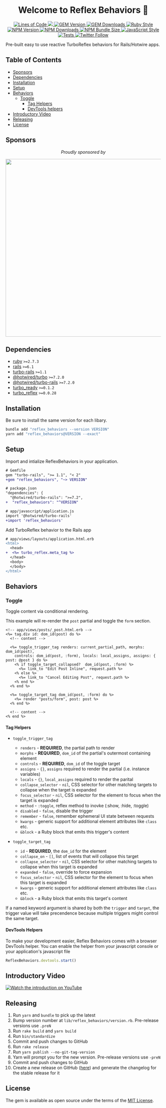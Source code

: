 <p align="center">
  <h1 align="center">
    Welcome to Reflex Behaviors 👋
  </h1>
  <p align="center">
    <a href="http://blog.codinghorror.com/the-best-code-is-no-code-at-all/">
      <img alt="Lines of Code" src="https://img.shields.io/badge/loc-1116-47d299.svg" />
    </a>
    <a href="https://codeclimate.com/github/hopsoft/reflex_behaviors/maintainability">
      <img src="https://api.codeclimate.com/v1/badges/7aac6daed3e4032e292e/maintainability" />
    </a>
    <a href="https://rubygems.org/gems/reflex_behaviors">
      <img alt="GEM Version" src="https://img.shields.io/gem/v/reflex_behaviors?color=168AFE&include_prereleases&logo=ruby&logoColor=FE1616">
    </a>
    <a href="https://rubygems.org/gems/reflex_behaviors">
      <img alt="GEM Downloads" src="https://img.shields.io/gem/dt/reflex_behaviors?color=168AFE&logo=ruby&logoColor=FE1616">
    </a>
    <a href="https://github.com/testdouble/standard">
      <img alt="Ruby Style" src="https://img.shields.io/badge/style-standard-168AFE?logo=ruby&logoColor=FE1616" />
    </a>
    <a href="https://www.npmjs.com/package/reflex_behaviors">
      <img alt="NPM Version" src="https://img.shields.io/npm/v/reflex_behaviors?color=168AFE&logo=npm">
    </a>
    <a href="https://www.npmjs.com/package/reflex_behaviors">
      <img alt="NPM Downloads" src="https://img.shields.io/npm/dm/reflex_behaviors?color=168AFE&logo=npm">
    </a>
    <a href="https://bundlephobia.com/package/reflex_behaviors@">
      <img alt="NPM Bundle Size" src="https://img.shields.io/bundlephobia/minzip/reflex_behaviors?label=bundle%20size&logo=npm&color=47d299">
    </a>
    <a href="https://github.com/sheerun/prettier-standard">
      <img alt="JavaScript Style" src="https://img.shields.io/badge/style-prettier--standard-168AFE?logo=javascript&logoColor=f4e137" />
    </a>
    <a href="https://github.com/hopsoft/reflex_behaviors/actions/workflows/tests.yml">
      <img alt="Tests" src="https://github.com/hopsoft/reflex_behaviors/actions/workflows/tests.yml/badge.svg" />
    </a>
    <a href="https://twitter.com/hopsoft">
      <img alt="Twitter Follow" src="https://img.shields.io/twitter/follow/hopsoft?logo=twitter&style=social">
    </a>
  </p>
</p>

Pre-built easy to use reactive TurboReflex behaviors for Rails/Hotwire apps.

<!-- Tocer[start]: Auto-generated, don't remove. -->

## Table of Contents

  - [Sponsors](#sponsors)
  - [Dependencies](#dependencies)
  - [Installation](#installation)
  - [Setup](#setup)
  - [Behaviors](#behaviors)
    - [Toggle](#toggle)
      - [Tag Helpers](#tag-helpers)
      - [DevTools helpers](#devtools-helpers)
  - [Introductory Video](#introductory-video)
  - [Releasing](#releasing)
  - [License](#license)

<!-- Tocer[finish]: Auto-generated, don't remove. -->

## Sponsors

<p align="center">
  <em>Proudly sponsored by</em>
</p>
<p align="center">
  <a href="https://www.clickfunnels.com?utm_source=hopsoft&utm_medium=open-source&utm_campaign=reflex_behaviors">
    <img src="https://images.clickfunnel.com/uploads/digital_asset/file/176632/clickfunnels-dark-logo.svg" width="575" />
  </a>
</p>

## Dependencies

- [ruby](https://www.ruby-lang.org/) `>=2.7.3`
- [rails](https://rubygems.org/gems/rails) `>=6.1`
- [turbo-rails](https://rubygems.org/gems/turbo-rails) `>=1.1`
- [@hotwired/turbo](https://yarnpkg.com/package/@hotwired/turbo) `>=7.2.0`
- [@hotwired/turbo-rails](https://yarnpkg.com/package/@hotwired/turbo-rails) `>=7.2.0`
- [turbo_ready](https://github.com/hopsoft/turbo_ready) `>=0.1.2`
- [turbo_reflex](https://github.com/hopsoft/turbo_reflex) `>=0.0.28`

## Installation

Be sure to install the same version for each libary.

```sh
bundle add "reflex_behaviors --version VERSION"
yarn add "reflex_behaviors@VERSION --exact"
```

## Setup

Import and intialize ReflexBehaviors in your application.

```diff
# Gemfile
gem "turbo-rails", ">= 1.1", "< 2"
+gem "reflex_behaviors", "~> VERSION"
```

```diff
# package.json
"dependencies": {
  "@hotwired/turbo-rails": ">=7.2",
+  "reflex_behaviors": "^VERSION"
```

```diff
# app/javascript/application.js
import '@hotwired/turbo-rails'
+import 'reflex_behaviors'
```

Add TurboReflex behavior to the Rails app

```diff
# app/views/layouts/application.html.erb
<html>
  <head>
+  <%= turbo_reflex.meta_tag %>
  </head>
  <body>
  </body>
</html>
```

## Behaviors

### Toggle

Toggle content via conditional rendering.

This example will re-render the `post` partial and toggle the `form` section.

```erb
<!-- app/views/posts/_post.html.erb -->
<%= tag.div id: dom_id(post) do %>
  <!-- content -->

  <%= toggle_trigger_tag renders: current_partial_path, morphs: dom_id(post),
    controls: dom_id(post, :form), locals: local_assigns, assigns: { post: @post } do %>
    <% if toggle_target_collapsed?  dom_id(post, :form) %>
      <%= link_to "Edit Post Inline", request.path %>
    <% else %>
      <%= link_to "Cancel Editing Post", request.path %>
    <% end %>
  <% end %>

  <%= toggle_target_tag dom_id(post, :form) do %>
    <%= render "posts/form", post: post %>
  <% end %>

  <!-- content -->
<% end %>
```

#### Tag Helpers

- `toggle_trigger_tag`

  - `renders` - **REQUIRED**, the partial path to render
  - `morphs` - **REQUIRED**, `dom_id` of the partial's outermost containing element
  - `controls` - **REQUIRED**, `dom_id` of the toggle target
  - `assigns` - `{}`, `assigns` required to render the partial (i.e. instance variables)
  - `locals` - `{}`, `local_assigns` required to render the parital
  - `collapse_selector` - `nil`, CSS selector for other matching targets to collapse when the target is expanded
  - `focus_selector` - `nil`, CSS selector for the element to focus when the target is expanded
  - `method` - `:toggle`, reflex method to inovke (:show, :hide, :toggle)
  - `disabled` - `false`, disable the trigger
  - `remember` - `false`, remember ephemeral UI state between requests
  - `kwargs` - generic support for additional element attributes like `class` etc.
  - `&block` - a Ruby block that emits this trigger's content

- `toggle_target_tag`

  - `id` - **REQUIRED**, the `dom_id` for the element
  - `collapse_on` - `[]`, list of events that will collapse this target
  - `collapse_selector` - `nil`, CSS selector for other matching targets to collapse when this target is expanded
  - `expanded` - `false`, override to force expansion
  - `focus_selector` - `nil`, CSS selector for the element to focus when this target is expanded
  - `kwargs` - generic support for additional element attributes like `class` etc.
  - `&block` - a Ruby block that emits this target's content

If a named keyword argument is shared by both the `trigger` and `target`,
the trigger value will take precendence because multiple triggers might control the same target.


#### DevTools Helpers
To make your development easier, Reflex Behaviors comes with a browser DevTools helper.
You can enable the helper from your javascript console or your application's javascript file

```js
ReflexBehaviors.devtools.start()
```


## Introductory Video
[![Watch the introduction on YouTube](https://img.youtube.com/vi/WERDPzOz1sA/maxresdefault.jpg)](https://youtu.be/WERDPzOz1sA "Watch the introduction on YouTube")



## Releasing

1. Run `yarn` and `bundle` to pick up the latest
1. Bump version number at `lib/reflex_behaviors/version.rb`. Pre-release versions use `.preN`
1. Run `rake build` and `yarn build`
1. Run `bin/standardize`
1. Commit and push changes to GitHub
1. Run `rake release`
1. Run `yarn publish --no-git-tag-version`
1. Yarn will prompt you for the new version. Pre-release versions use `-preN`
1. Commit and push changes to GitHub
1. Create a new release on GitHub ([here](https://github.com/hopsoft/reflex_behaviors/releases)) and generate the changelog for the stable release for it

## License

The gem is available as open source under the terms of the [MIT License](https://opensource.org/licenses/MIT).
